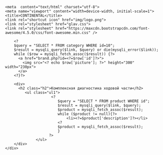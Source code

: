 <?
session_start(); 
require_once 'connect.php'; ?>
<!DOCTYPE html>

<html>
<head>

    <meta  content="text/html" charset="utf-8">
    <meta name="viewport" content="width=device-width, initial-scale=1">
    <title>CONTINENTAL</title>
    <link rel="shortcut icon" href="img/logo.png">
    <link rel="stylesheet" href="glav.css">
    <link rel="stylesheet" href="https://maxcdn.bootstrapcdn.com/font-awesome/4.5.0/css/font-awesome.min.css" />
</head>
<body class="body">

  <? include 'headerr.php'; ?>

  <div id="in" >

        <?
        $query = "SELECT * FROM category WHERE id=10";
        $result = mysqli_query($link, $query) or die(mysqli_error($link));
        while ($row = mysqli_fetch_assoc($result)) {?>
          <a href="brand.php?id=<?=$row['id']?>">
            <img src="<? echo $row['picture']; ?>" height="300" width="230px">
          </a>
        <?}?>

        <div>
          <h2 class="h2">Комплексная диагностика ходовой части</h2>
             <ul class="ul1">
                         <?
                            $query = "SELECT * FROM product WHERE id"; 
                            $result = mysqli_query($link, $query);
                            $product = mysqli_fetch_assoc($result);
                            while ($product != null){?>
                                <li><?=$product['description']?></li>
                            <?
                            $product = mysqli_fetch_assoc($result);
                            }
                        ?>
                  </ul>
        </div>    
    </div>

 <? include 'footer.php'; ?>

</body>

</html>
